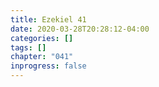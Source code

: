 ```yaml
---
title: Ezekiel 41
date: 2020-03-28T20:28:12-04:00
categories: []
tags: []
chapter: "041"
inprogress: false
---
```


